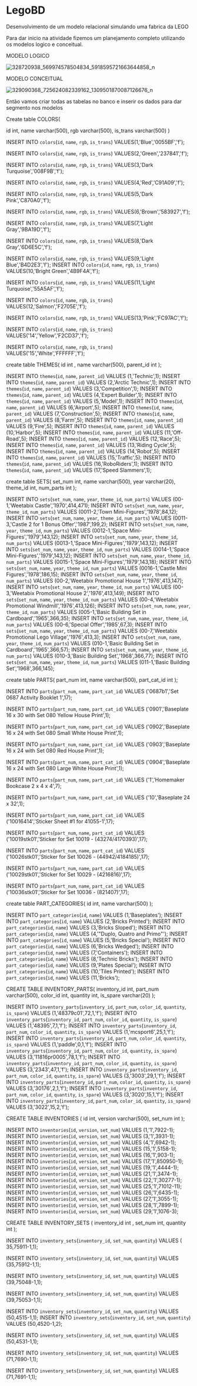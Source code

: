 # LegoBD
Desenvolvimento de um modelo relacional simulando uma fabrica da LEGO


Para dar inicio na atividade fizemos um planejamento completo utilizando os modelos logico e conceitual.



MODELO LOGICO  

![328720938_569974578504834_5918595721663644858_n](https://user-images.githubusercontent.com/94478634/216650135-4757d947-15dc-47f9-b401-ca3a62b5609a.jpg)



MODELO CONCEITUAL

![329090368_725624082339162_1309501870087126676_n](https://user-images.githubusercontent.com/94478634/216650164-a483dddd-21a2-4929-a1cf-bf402cf5507d.jpg)





Então vamos criar todas as tabelas no banco e inserir os dados para dar segmento nos modelos

Create table COLORS(

id  int,
name varchar(500),
rgb varchar(500),
is_trans varchar(500)
)



INSERT INTO `colors`(`id`, `name`, `rgb`, `is_trans`) 
VALUES(1,'Blue','0055BF','f');

INSERT INTO `colors`(`id`, `name`, `rgb`, `is_trans`) 
VALUES(2,'Green','237841','f');

INSERT INTO `colors`(`id`, `name`, `rgb`, `is_trans`) 
VALUES(3,'Dark Turquoise','008F9B','f');

INSERT INTO `colors`(`id`, `name`, `rgb`, `is_trans`) 
VALUES(4,'Red','C91A09','f');

INSERT INTO `colors`(`id`, `name`, `rgb`, `is_trans`) 
VALUES(5,'Dark Pink','C870A0','f');

INSERT INTO `colors`(`id`, `name`, `rgb`, `is_trans`) 
VALUES(6,'Brown','583927','f');

INSERT INTO `colors`(`id`, `name`, `rgb`, `is_trans`) 
VALUES(7,'Light Gray','9BA19D','f');

INSERT INTO `colors`(`id`, `name`, `rgb`, `is_trans`) 
VALUES(8,'Dark Gray','6D6E5C','f');

INSERT INTO `colors`(`id`, `name`, `rgb`, `is_trans`) 
VALUES(9,'Light Blue','B4D2E3','f');
INSERT INTO `colors`(`id`, `name`, `rgb`, `is_trans`) 
VALUES(10,'Bright Green','4B9F4A','f');

INSERT INTO `colors`(`id`, `name`, `rgb`, `is_trans`) 
VALUES(11,'Light Turquoise','55A5AF','f');

INSERT INTO `colors`(`id`, `name`, `rgb`, `is_trans`) 
VALUES(12,'Salmon','F2705E','f');

INSERT INTO `colors`(`id`, `name`, `rgb`, `is_trans`) 
VALUES(13,'Pink','FC97AC','f');

INSERT INTO `colors`(`id`, `name`, `rgb`, `is_trans`) 
VALUES('14','Yellow','F2CD37','f');

INSERT INTO `colors`(`id`, `name`, `rgb`, `is_trans`) 
VALUES('15','White','FFFFFF','f');


create table THEMES(
id int ,
name varchar(500),
parent_id int 
);



INSERT INTO `themes`(`id`, `name`, `parent_id`) 
VALUES (1,'Technic',1);
INSERT INTO `themes`(`id`, `name`, `parent_id`) 
VALUES (2,'Arctic Technic',1);
INSERT INTO `themes`(`id`, `name`, `parent_id`) 
VALUES (3,'Competition',1);
INSERT INTO `themes`(`id`, `name`, `parent_id`) 
VALUES (4,'Expert Builder',1);
INSERT INTO `themes`(`id`, `name`, `parent_id`) 
VALUES (5,'Model',1);
INSERT INTO `themes`(`id`, `name`, `parent_id`) 
VALUES (6,'Airport',5);
INSERT INTO `themes`(`id`, `name`, `parent_id`) 
VALUES (7,'Construction',5);
INSERT INTO `themes`(`id`, `name`, `parent_id`) 
VALUES (8,'Farm',5);
INSERT INTO `themes`(`id`, `name`, `parent_id`) 
VALUES (9,'Fire',5);
INSERT INTO `themes`(`id`, `name`, `parent_id`) 
VALUES (10,'Harbor',5);
INSERT INTO `themes`(`id`, `name`, `parent_id`) 
VALUES (11,'Off-Road',5);
INSERT INTO `themes`(`id`, `name`, `parent_id`) 
VALUES (12,'Race',5);
INSERT INTO `themes`(`id`, `name`, `parent_id`) 
VALUES (13,'Riding Cycle',5);
INSERT INTO `themes`(`id`, `name`, `parent_id`) 
VALUES (14,'Robot',5);
INSERT INTO `themes`(`id`, `name`, `parent_id`) 
VALUES (15,'Traffic',5);
INSERT INTO `themes`(`id`, `name`, `parent_id`) 
VALUES (16,'RoboRiders',1);
INSERT INTO `themes`(`id`, `name`, `parent_id`) 
VALUES (17,'Speed Slammers',1);




create table SETS(
set_num int,
name varchar(500),
year varchar(20),
theme_id int,
num_parts int
);

INSERT INTO `sets`(`set_num`, `name`, `year`, `theme_id`, `num_parts`) 
VALUES (00-1,'Weetabix Castle','1970',414,471);
INSERT INTO `sets`(`set_num`, `name`, `year`, `theme_id`, `num_parts`) 
VALUES (0011-2,'Town Mini-Figures','1978',84,12);
INSERT INTO `sets`(`set_num`, `name`, `year`, `theme_id`, `num_parts`) 
VALUES (0011-3,'Castle 2 for 1 Bonus Offer','1987',199,2);
INSERT INTO `sets`(`set_num`, `name`, `year`, `theme_id`, `num_parts`) 
VALUES (0012-1,'Space Mini-Figures','1979',143,12);
INSERT INTO `sets`(`set_num`, `name`, `year`, `theme_id`, `num_parts`) 
VALUES (0013-1,'Space Mini-Figures','1979',143,12);
INSERT INTO `sets`(`set_num`, `name`, `year`, `theme_id`, `num_parts`) 
VALUES (0014-1,'Space Mini-Figures','1979',143,12);
INSERT INTO `sets`(`set_num`, `name`, `year`, `theme_id`, `num_parts`) 
VALUES (0015-1,'Space Mini-Figures','1979',143,18);
INSERT INTO `sets`(`set_num`, `name`, `year`, `theme_id`, `num_parts`) 
VALUES (0016-1,'Castle Mini Figures','1978',186,15);
INSERT INTO `sets`(`set_num`, `name`, `year`, `theme_id`, `num_parts`) 
VALUES (00-2,'Weetabix Promotional House 1','1976',413,147);
INSERT INTO `sets`(`set_num`, `name`, `year`, `theme_id`, `num_parts`) 
VALUES (00-3,'Weetabix Promotional House 2','1976',413,149);
INSERT INTO `sets`(`set_num`, `name`, `year`, `theme_id`, `num_parts`) 
VALUES (00-4,'Weetabix Promotional Windmill','1976',413,126);
INSERT INTO `sets`(`set_num`, `name`, `year`, `theme_id`, `num_parts`) 
VALUES (005-1,'Basic Building Set in Cardboard','1965',366,35);
INSERT INTO `sets`(`set_num`, `name`, `year`, `theme_id`, `num_parts`) 
VALUES (00-6,'Special Offer','1985',67,3);
INSERT INTO `sets`(`set_num`, `name`, `year`, `theme_id`, `num_parts`) 
VALUES (00-7,'Weetabix Promotional Lego Village','1976',413,3);
INSERT INTO `sets`(`set_num`, `name`, `year`, `theme_id`, `num_parts`) 
VALUES (010-1,'Basic Building Set in Cardboard','1965',366,57);
INSERT INTO `sets`(`set_num`, `name`, `year`, `theme_id`, `num_parts`) 
VALUES (010-3,'Basic Building Set','1968',366,77);
INSERT INTO `sets`(`set_num`, `name`, `year`, `theme_id`, `num_parts`) 
VALUES (011-1,'Basic Building Set','1968',366,145);



create table PARTS(
part_num int,
name varchar(500),
part_cat_id int
);



INSERT INTO `parts`(`part_num`, `name`, `part_cat_id`) 
VALUES ('0687b1','Set 0687 Activity Booklet 1',17);

INSERT INTO `parts`(`part_num`, `name`, `part_cat_id`) 
VALUES ('0901','Baseplate 16 x 30 with Set 080 Yellow House Print',1);

INSERT INTO `parts`(`part_num`, `name`, `part_cat_id`) 
VALUES ('0902','Baseplate 16 x 24 with Set 080 Small White House Print',1);

INSERT INTO `parts`(`part_num`, `name`, `part_cat_id`) 
VALUES ('0903','Baseplate 16 x 24 with Set 080 Red House Print',1);

INSERT INTO `parts`(`part_num`, `name`, `part_cat_id`) 
VALUES ('0904','Baseplate 16 x 24 with Set 080 Large White House Print',1);

INSERT INTO `parts`(`part_num`, `name`, `part_cat_id`) 
VALUES ('1','Homemaker Bookcase 2 x 4 x 4',7);

INSERT INTO `parts`(`part_num`, `name`, `part_cat_id`) 
VALUES ('10','Baseplate 24 x 32',1);

INSERT INTO `parts`(`part_num`, `name`, `part_cat_id`) 
VALUES ('10016414','Sticker Sheet #1 for 41055-1',17);

INSERT INTO `parts`(`part_num`, `name`, `part_cat_id`) 
VALUES ('10019stk01','Sticker for Set 10019 - (43274/4170393)',17);

INSERT INTO `parts`(`part_num`, `name`, `part_cat_id`) 
VALUES ('10026stk01','Sticker for Set 10026 - (44942/4184185)',17);

INSERT INTO `parts`(`part_num`, `name`, `part_cat_id`) 
VALUES ('10029stk01','Sticker for Set 10029 - (4216816)',17);

INSERT INTO `parts`(`part_num`, `name`, `part_cat_id`) 
VALUES ('10036stk01','Sticker for Set 10036 - (821407)',17);






create table PART_CATEGORIES(
id int,
name varchar(500)
);



INSERT INTO `part_categories`(`id`, `name`) 
VALUES (1,'Baseplates');
INSERT INTO `part_categories`(`id`, `name`) 
VALUES (2,'Bricks Printed');
INSERT INTO `part_categories`(`id`, `name`) 
VALUES (3,'Bricks Sloped');
INSERT INTO `part_categories`(`id`, `name`) 
VALUES (4,'"Duplo, Quatro and Primo"');
INSERT INTO `part_categories`(`id`, `name`) 
VALUES (5,'Bricks Special');
INSERT INTO `part_categories`(`id`, `name`) 
VALUES (6,'Bricks Wedged');
INSERT INTO `part_categories`(`id`, `name`) 
VALUES (7,'Containers');
INSERT INTO `part_categories`(`id`, `name`) 
VALUES (8,'Technic Bricks');
INSERT INTO `part_categories`(`id`, `name`) 
VALUES (9,'Plates Special');
INSERT INTO `part_categories`(`id`, `name`) 
VALUES (10,'Tiles Printed');
INSERT INTO `part_categories`(`id`, `name`) 
VALUES (11,'Bricks');



CREATE TABLE INVENTORY_PARTS(
inventory_id int,
part_num varchar(500),
color_id int,
quantity int,
is_spare varchar(20)
);




INSERT INTO `inventory_parts`(`inventory_id`, `part_num`, `color_id`, `quantity`, `is_spare`)
 VALUES (1,'48379c01',72,1,'f');
INSERT INTO `inventory_parts`(`inventory_id`, `part_num`, `color_id`, `quantity`, `is_spare`)
 VALUES (1,'48395',7,1,'f');
INSERT INTO `inventory_parts`(`inventory_id`, `part_num`, `color_id`, `quantity`, `is_spare`)
 VALUES (1,'mcsport6',25,1,'f');
INSERT INTO `inventory_parts`(`inventory_id`, `part_num`, `color_id`, `quantity`, `is_spare`)
 VALUES (1,'paddle',0,1,'f');
INSERT INTO `inventory_parts`(`inventory_id`, `part_num`, `color_id`, `quantity`, `is_spare`)
 VALUES (3,'11816pr0005',78,1,'f');
INSERT INTO `inventory_parts`(`inventory_id`, `part_num`, `color_id`, `quantity`, `is_spare`)
 VALUES (3,'2343',47,1,'f');
INSERT INTO `inventory_parts`(`inventory_id`, `part_num`, `color_id`, `quantity`, `is_spare`)
 VALUES (3,'3003',29,1,'f');
INSERT INTO `inventory_parts`(`inventory_id`, `part_num`, `color_id`, `quantity`, `is_spare`)
 VALUES (3,'30176',2,1,'f');
INSERT INTO `inventory_parts`(`inventory_id`, `part_num`, `color_id`, `quantity`, `is_spare`)
 VALUES (3,'3020',15,1,'f');
INSERT INTO `inventory_parts`(`inventory_id`, `part_num`, `color_id`, `quantity`, `is_spare`)
 VALUES (3,'3022',15,2,'f');



CREATE TABLE INVENTORIES (
id int,
version varchar(500),
set_num int
);


INSERT INTO `inventories`(`id`, `version`, `set_num`) 
VALUES (1,'1',7922-1);
INSERT INTO `inventories`(`id`, `version`, `set_num`) 
VALUES (3,'1',3931-1);
INSERT INTO `inventories`(`id`, `version`, `set_num`) 
VALUES (4,'1',6942-1);
INSERT INTO `inventories`(`id`, `version`, `set_num`) 
VALUES (15,'1',5158-1);
INSERT INTO `inventories`(`id`, `version`, `set_num`) 
VALUES (16,'1',903-1);
INSERT INTO `inventories`(`id`, `version`, `set_num`) 
VALUES (17,'1',850950-1);
INSERT INTO `inventories`(`id`, `version`, `set_num`) 
VALUES (19,'1',4444-1);
INSERT INTO `inventories`(`id`, `version`, `set_num`) 
VALUES (21,'1',3474-1);
INSERT INTO `inventories`(`id`, `version`, `set_num`) 
VALUES (22,'1',30277-1);
INSERT INTO `inventories`(`id`, `version`, `set_num`) 
VALUES (25,'1',71012-11);
INSERT INTO `inventories`(`id`, `version`, `set_num`) 
VALUES (26,'1',6435-1);
INSERT INTO `inventories`(`id`, `version`, `set_num`) 
VALUES (27,'1',3055-1);
INSERT INTO `inventories`(`id`, `version`, `set_num`) 
VALUES (28,'1',7899-1);
INSERT INTO `inventories`(`id`, `version`, `set_num`) 
VALUES (29,'1',1076-3);




CREATE TABLE INVENTORY_SETS (
inventory_id int ,
set_num int,
quantity int
);


INSERT INTO `inventory_sets`(`inventory_id`, `set_num`, `quantity`)
 VALUES ( 35,75911-1,1);

INSERT INTO `inventory_sets`(`inventory_id`, `set_num`, `quantity`)
 VALUES (35,75912-1,1);

INSERT INTO `inventory_sets`(`inventory_id`, `set_num`, `quantity`)
 VALUES (39,75048-1,1);

INSERT INTO `inventory_sets`(`inventory_id`, `set_num`, `quantity`)
 VALUES (39,75053-1,1);

INSERT INTO `inventory_sets`(`inventory_id`, `set_num`, `quantity`)
 VALUES (50,4515-1,1);
INSERT INTO `inventory_sets`(`inventory_id`, `set_num`, `quantity`)
 VALUES (50,4520-1,2);

INSERT INTO `inventory_sets`(`inventory_id`, `set_num`, `quantity`)
 VALUES (50,4531-1,1);

INSERT INTO `inventory_sets`(`inventory_id`, `set_num`, `quantity`)
 VALUES (71,7690-1,1);

INSERT INTO `inventory_sets`(`inventory_id`, `set_num`, `quantity`)
 VALUES (71,7691-1,1);






